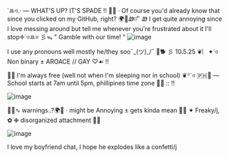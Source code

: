 ˙ꔛও.· — WHAT'S UP? IT'S SPADE !! 🦆🐾 · Of course you'd already know that since you clicked on my GitHub, right? 🌍🐆Ꮺ⌑˚˙ Ꮺ I get quite annoying since I love messing around but tell me whenever you're frustrated about it I'll stop✛˙ওꔛ⌗
彡ᯓ " Gamble with our time! "
![image](https://github.com/user-attachments/assets/5a0189b4-9306-424c-a2f7-10364f381769)

I use any pronouns well mostly he/they soo¯\_(ツ)_/¯ 🌸🐕 彡 10.5.25 ❦︴✦˙ও Non binary ± AROACE // GAY ♡☙ !! 

🐝🐬 I'm always free (well not when I'm sleeping nor in school) ❦꙳˙ও  🇵🇭💫 — School starts at 7am until 5pm, phillipines time zone 🦊🧩 :: !! 

![image](https://github.com/user-attachments/assets/71e184fc-5750-40bc-af5b-1fa58393ea3d)


🐺🐾∿ warnings..?🌍🦆
· might be Annoying ± gets kinda mean 🐒🐾 ✦ Freaky/j, ✿˙✙ disorganized attachment 🥩🥞

![image](https://github.com/user-attachments/assets/aaaae0a8-cec5-4bfa-bbc6-794378a25e14)


I love my boyfriend chat, I hope he explodes like a confetti/j 
